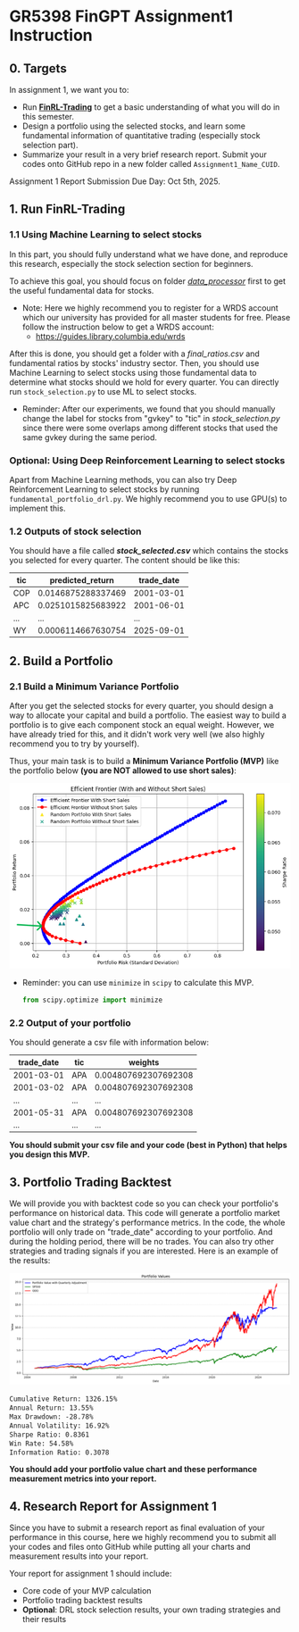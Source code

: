 # GR5398 FinGPT Assignment1 Instruction

## 0. Targets

In assignment 1, we want you to:

+ Run **[FinRL-Trading](https://github.com/AI4Finance-Foundation/FinRL-Trading)** to get a basic understanding of what you will do in this semester.
+ Design a portfolio using the selected stocks, and learn some fundamental information of quantitative trading (especially stock selection part).
+ Summarize your result in a very brief research report. Submit your codes onto GitHub repo in a new folder called `Assignment1_Name_CUID`.

Assignment 1 Report Submission Due Day: Oct 5th, 2025.

## 1. Run FinRL-Trading

### 1.1 Using Machine Learning to select stocks

In this part, you should fully understand what we have done, and reproduce this research, especially the stock selection section for beginners.

To achieve this goal, you should focus on folder *[data_processor](https://github.com/AI4Finance-Foundation/FinRL-Trading/tree/master/data_processor)* first to get the useful fundamental data for stocks. 

+ Note: Here we highly recommend you to register for a WRDS account which our university has provided for all master students for free. Please follow the instruction below to get a WRDS account:
  + https://guides.library.columbia.edu/wrds

After this is done, you should get a folder with a *final_ratios.csv* and fundamental ratios by stocks' industry sector. Then, you should use Machine Learning to select stocks using those fundamental data to determine what stocks should we hold for every quarter. You can directly run `stock_selection.py` to use ML to select stocks.

+ Reminder: After our experiments, we found that you should manually change the label for stocks from "gvkey" to "tic" in  *stock_selection.py* since there were some overlaps among different stocks that used the same gvkey during the same period.

### Optional: Using Deep Reinforcement Learning to select stocks

Apart from Machine Learning methods, you can also try Deep Reinforcement Learning to select stocks by running `fundamental_portfolio_drl.py`. We highly recommend you to use GPU(s) to implement this.

### 1.2 Outputs of stock selection

You should have a file called ***stock_selected.csv*** which contains the stocks you selected for every quarter. The content should be like this:

| tic  | predicted_return   | trade_date |
| ---- | ------------------ | ---------- |
| COP  | 0.0146875288337469 | 2001-03-01 |
| APC  | 0.0251015825683922 | 2001-06-01 |
| ...  | ...                | ...        |
| WY   | 0.0006114667630754 | 2025-09-01 |

## 2. Build a Portfolio

### 2.1 Build a Minimum Variance Portfolio

After you get the selected stocks for every quarter, you should design a way to allocate your capital and build a portfolio. The easiest way to build a portfolio is to give each component stock an equal weight. However, we have already tried for this, and it didn't work very well (we also highly recommend you to try by yourself).

Thus, your main task is to build a **Minimum Variance Portfolio (MVP)** like the portfolio below **(you are NOT allowed to use short sales)**:

![image-20250909220911281](./assets/image-20250909220911281.png)

+ Reminder: you can use `minimize` in `scipy` to calculate this MVP.

  ```python
  from scipy.optimize import minimize
  ```

  

### 2.2 Output of your portfolio

You should generate a csv file with information below:

| trade_date | tic  | weights              |
| ---------- | ---- | -------------------- |
| 2001-03-01 | APA  | 0.004807692307692308 |
| 2001-03-02 | APA  | 0.004807692307692308 |
| ...        | ...  | ...                  |
| 2001-05-31 | APA  | 0.004807692307692308 |
| ...        | ...  | ...                  |

**You should submit your csv file and your code (best in Python) that helps you design this MVP.**

## 3. Portfolio Trading Backtest

We will provide you with backtest code so you can check your portfolio's performance on historical data. This code will generate a portfolio market value chart and the strategy's performance metrics. In the code, the whole portfolio will only trade on "trade_date" according to your portfolio. And during the holding period, there will be no trades. You can also try other strategies and trading signals if you are interested. Here is an example of the results:

![image-20250910123306370](./assets/image-20250910123306370.png)

```
Cumulative Return: 1326.15%
Annual Return: 13.55%
Max Drawdown: -28.78%
Annual Volatility: 16.92%
Sharpe Ratio: 0.8361
Win Rate: 54.58%
Information Ratio: 0.3078
```

**You should add your portfolio value chart and these performance measurement metrics into your report.**

## 4. Research Report for Assignment 1

Since you have to submit a research report as final evaluation of your performance in this course, here we highly recommend you to submit all your codes and files onto GitHub while putting all your charts and measurement results into your report.

Your report for assignment 1 should include:

+ Core code of your MVP calculation
+ Portfolio trading backtest results
+ **Optional**: DRL stock selection results, your own trading strategies and their results
